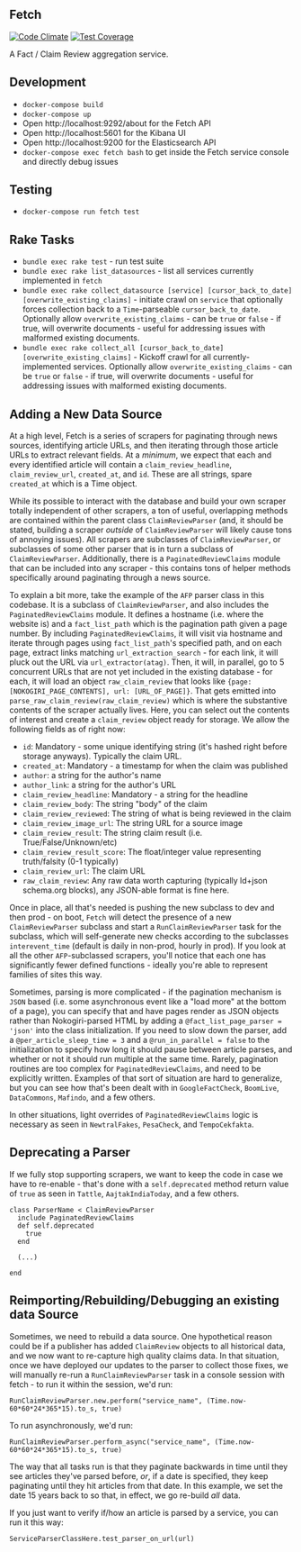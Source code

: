 ## Fetch
[![Code Climate](https://api.codeclimate.com/v1/badges/42a4437feae3058176ff/maintainability)](https://codeclimate.com/repos/5ef4a2779226cb00dd00473b/maintainability)
[![Test Coverage](https://api.codeclimate.com/v1/badges/42a4437feae3058176ff/test_coverage)](https://codeclimate.com/repos/5ef4a2779226cb00dd00473b/test_coverage)

A Fact / Claim Review aggregation service.

## Development

- `docker-compose build`
- `docker-compose up`
- Open http://localhost:9292/about for the Fetch API
- Open http://localhost:5601 for the Kibana UI
- Open http://localhost:9200 for the Elasticsearch API
- `docker-compose exec fetch bash` to get inside the Fetch service console and directly debug issues

## Testing

- `docker-compose run fetch test`

## Rake Tasks

- `bundle exec rake test` - run test suite
- `bundle exec rake list_datasources` - list all services currently implemented in `fetch`
- `bundle exec rake collect_datasource [service] [cursor_back_to_date] [overwrite_existing_claims]` - initiate crawl on `service` that optionally forces collection back to a `Time`-parseable `cursor_back_to_date`. Optionally allow `overwrite_existing_claims` - can be `true` or `false` - if true, will overwrite documents - useful for addressing issues with malformed existing documents.
- `bundle exec rake collect_all [cursor_back_to_date] [overwrite_existing_claims]` - Kickoff crawl for all currently-implemented services. Optionally allow `overwrite_existing_claims` - can be `true` or `false` - if true, will overwrite documents - useful for addressing issues with malformed existing documents.

## Adding a New Data Source

At a high level, Fetch is a series of scrapers for paginating through news sources, identifying article URLs, and then iterating through those article URLs to extract relevant fields. At a *minimum*, we expect that each and every identified article will contain a `claim_review_headline`, `claim_review_url`, `created_at`, and `id`. These are all strings, spare `created_at` which is a Time object.

While its possible to interact with the database and build your own scraper totally independent of other scrapers, a ton of useful, overlapping methods are contained within the parent class `ClaimReviewParser` (and, it should be stated, building a scraper *outside* of `ClaimReviewParser` will likely cause tons of annoying issues). All scrapers are subclasses of `ClaimReviewParser`, or subclasses of some other parser that is in turn a subclass of `ClaimReviewParser`. Additionally, there is a `PaginatedReviewClaims` module that can be included into any scraper - this contains tons of helper methods specifically around paginating through a news source. 

To explain a bit more, take the example of the `AFP` parser class in this codebase. It is a subclass of `ClaimReviewParser`, and also includes the `PaginatedReviewClaims` module. It defines a hostname (i.e. where the website is) and a `fact_list_path` which is the pagination path given a page number. By including `PaginatedReviewClaims`, it will visit via hostname and iterate through pages using `fact_list_path`'s specified path, and on each page, extract links matching `url_extraction_search` - for each link, it will pluck out the URL via `url_extractor(atag)`. Then, it will, in parallel, go to 5 concurrent URLs that are not yet included in the existing database - for each, it will load an object `raw_claim_review` that looks like `{page: [NOKOGIRI_PAGE_CONTENTS], url: [URL_OF_PAGE]}`. That gets emitted into `parse_raw_claim_review(raw_claim_review)` which is where the substantive contents of the scraper actually lives. Here, you can select out the contents of interest and create a `claim_review` object ready for storage. We allow the following fields as of right now:

- `id`: Mandatory - some unique identifying string (it's hashed right before storage anyways). Typically the claim URL.
- `created_at`: Mandatory - a timestamp for when the claim was published
- `author`: a string for the author's name
- `author_link`: a string for the author's URL
- `claim_review_headline`: Mandatory - a string for the headline
- `claim_review_body`: The string "body" of the claim
- `claim_review_reviewed`: The string of what is being reviewed in the claim
- `claim_review_image_url`: The string URL for a source image
- `claim_review_result`: The string claim result (i.e. True/False/Unknown/etc)
- `claim_review_result_score`: The float/integer value representing truth/falsity (0-1 typically)
- `claim_review_url`: The claim URL
- `raw_claim_review`: Any raw data worth capturing (typically ld+json schema.org blocks), any JSON-able format is fine here.

Once in place, all that's needed is pushing the new subclass to dev and then prod - on boot, `Fetch` will detect the presence of a new `ClaimReviewParser` subclass and start a `RunClaimReviewParser` task for the subclass, which will self-generate new checks according to the subclasses `interevent_time` (default is daily in non-prod, hourly in prod). If you look at all the other `AFP`-subclassed scrapers, you'll notice that each one has significantly fewer defined functions - ideally you're able to represent families of sites this way. 

Sometimes, parsing is more complicated - if the pagination mechanism is `JSON` based (i.e. some asynchronous event like a "load more" at the bottom of a page), you can specify that and have pages render as JSON objects rather than Nokogiri-parsed HTML by adding a `@fact_list_page_parser = 'json'` into the class initialization. If you need to slow down the parser, add a `@per_article_sleep_time = 3` and a `@run_in_parallel = false` to the initialization to specify how long it should pause between article parses, and whether or not it should run multiple at the same time. Rarely, pagination routines are too complex for `PaginatedReviewClaims`, and need to be explicitly written. Examples of that sort of situation are hard to generalize, but you can see how that's been dealt with in `GoogleFactCheck`, `BoomLive`, `DataCommons`, `Mafindo`, and a few others.

In other situations, light overrides of `PaginatedReviewClaims` logic is necessary as seen in `NewtralFakes`, `PesaCheck`, and `TempoCekfakta`. 

## Deprecating a Parser

If we fully stop supporting scrapers, we want to keep the code in case we have to re-enable - that's done with a `self.deprecated` method return value of `true` as seen in `Tattle`, `AajtakIndiaToday`, and a few others.

```
class ParserName < ClaimReviewParser
  include PaginatedReviewClaims
  def self.deprecated
    true
  end

  (...)
  
end
```

## Reimporting/Rebuilding/Debugging an existing data Source

Sometimes, we need to rebuild a data source. One hypothetical reason could be if a publisher has added `ClaimReview` objects to all historical data, and we now want to re-capture high quality claims data. In that situation, once we have deployed our updates to the parser to collect those fixes, we will manually re-run a `RunClaimReviewParser` task in a console session with fetch - to run it within the session, we'd run:

```
RunClaimReviewParser.new.perform("service_name", (Time.now-60*60*24*365*15).to_s, true)
```

To run asynchronously, we'd run:
```
RunClaimReviewParser.perform_async("service_name", (Time.now-60*60*24*365*15).to_s, true)
```

The way that all tasks run is that they paginate backwards in time until they see articles they've parsed before, *or*, if a date is specified, they keep paginating until they hit articles from that date. In this example, we set the date 15 years back to so that, in effect, we go re-build *all* data.

If you just want to verify if/how an article is parsed by a service, you can run it this way:
```
ServiceParserClassHere.test_parser_on_url(url)
```
